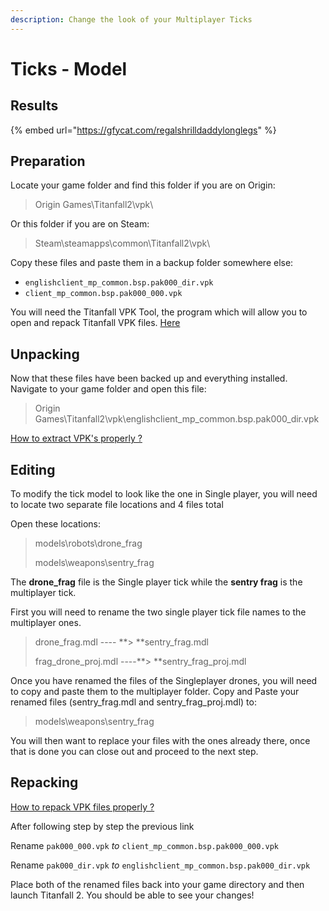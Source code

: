 ```yaml
---
description: Change the look of your Multiplayer Ticks
---
```


# Ticks - Model

## Results

{% embed url="https://gfycat.com/regalshrilldaddylonglegs" %}

## Preparation <a href="preparation" id="preparation"></a>

Locate your game folder and find this folder if you are on Origin:

> Origin Games\Titanfall2\vpk\\

Or this folder if you are on Steam:

> Steam\steamapps\common\Titanfall2\vpk\\

Copy these files and paste them in a backup folder somewhere else:

* `englishclient_mp_common.bsp.pak000_dir.vpk`
* `client_mp_common.bsp.pak000_000.vpk`

You will need the Titanfall VPK Tool, the program which will allow you to open and repack Titanfall VPK files. [Here](https://noskill.gitbook.io/titanfall2/how-to-start-modding/modding-tools)​

## Unpacking <a href="unpacking" id="unpacking"></a>

Now that these files have been backed up and everything installed. Navigate to your game folder and open this file:

> Origin Games\Titanfall2\vpk\englishclient\_mp\_common.bsp.pak000\_dir.vpk

​[How to extract VPK's properly ?](https://noskill.gitbook.io/titanfall2/how-to-start-modding/how-to-backup-extract-and-repack)​

## Editing

To modify the tick model to look like the one in Single player, you will need to locate two separate file locations and 4 files total

Open these locations:&#x20;

> models\robots\drone\_frag
>
> models\weapons\sentry\_frag

The **drone\_frag** file is the Single player tick while the **sentry frag** is the multiplayer tick.

First you will need to rename the two single player tick file names to the multiplayer ones.

> drone\_frag.mdl ---- **>   **sentry\_frag.mdl
>
> frag\_drone\_proj.mdl ----**>   **sentry\_frag\_proj.mdl

Once you have renamed the files of the Singleplayer drones, you will need to copy and paste them to the multiplayer folder. Copy and Paste your renamed files (sentry\_frag.mdl and sentry\_frag\_proj.mdl) to:

> models\weapons\sentry\_frag

You will then want to replace your files with the ones already there, once that is done you can close out and proceed to the next step.

## Repacking <a href="repacking" id="repacking"></a>

​[How to repack VPK files properly ?](https://noskill.gitbook.io/titanfall2/how-to-start-modding/how-to-backup-extract-and-repack)​

After following step by step the previous link

Rename `pak000_000.vpk` _to_ `client_mp_common.bsp.pak000_000.vpk`

Rename `pak000_dir.vpk` _to_ `englishclient_mp_common.bsp.pak000_dir.vpk`

Place both of the renamed files back into your game directory and then launch Titanfall 2. You should be able to see your changes!





